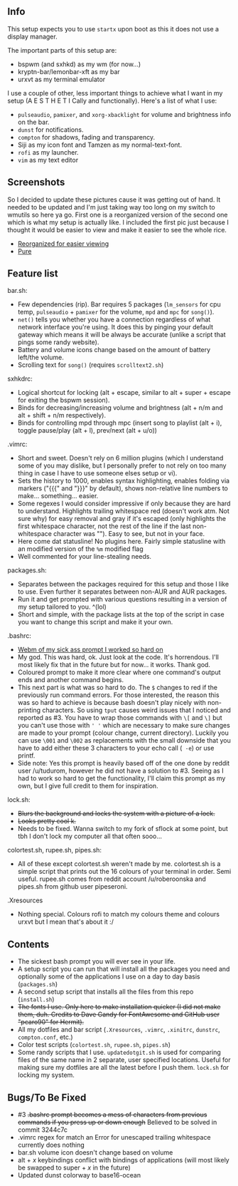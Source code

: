 ## Info
This setup expects you to use `startx` upon boot as this it does not use a display manager.

The important parts of this setup are:
* bspwm (and sxhkd) as my wm (for now...)
* kryptn-bar/lemonbar-xft as my bar
* urxvt as my terminal emulator

I use a couple of other, less important things to achieve what I want in my setup (A E S T H E T I Cally and functionally). Here's a list of what I use:
* `pulseaudio`, `pamixer`, and `xorg-xbacklight` for volume and brightness info on the bar.
* `dunst` for notifications.
* `compton` for shadows, fading and transparency.
* Siji as my icon font and Tamzen as my normal-text-font.
* `rofi` as my launcher.
* `vim` as my text editor

## Screenshots

So I decided to update these pictures cause it was getting out of hand. It needed to be updated and I'm just taking way too long on my switch to wmutils so here ya go.
First one is a reorganized version of the second one which is what my setup is actually like. I included the first pic just because I thought it would be easier to view and make it easier to see the whole rice.

* [Reorganized for easier viewing](https://u.teknik.io/Ph1Ct.png)
* [Pure](https://u.teknik.io/hfLPB.png)

## Feature list

bar.sh:
* Few dependencies (rip). Bar requires 5 packages (`lm_sensors` for cpu temp, `pulseaudio` + `pamixer` for the volume, `mpd` and `mpc` for `song()`).
* `net()` tells you whether you have a connection regardless of what network interface you're using. It does this by pinging your default gateway which means it will be always be accurate (unlike a script that pings some randy website).
* Battery and volume icons change based on the amount of battery left/the volume.
* Scrolling text for `song()` (requires `scrolltext2.sh`)

sxhkdrc:
* Logical shortcut for locking (alt + escape, similar to alt + super + escape for exiting the bspwm session).
* Binds for decreasing/increasing volume and brightness (alt + n/m and alt + shift + n/m respectively).
* Binds for controlling mpd through mpc (insert song to playlist (alt + i), toggle pause/play (alt + l), prev/next (alt + u/o))

.vimrc:
* Short and sweet. Doesn't rely on 6 million plugins (which I understand some of you may dislike, but I personally prefer to not rely on too many thing in case I have to use someone elses setup or vi).
* Sets the history to 1000, enables syntax highlighting, enables folding via markers ("{{{" and "}}}" by default), shows non-relative line numbers to make... something... easier.
* Some regexes I would consider impressive if only because they are hard to understand. Highlights trailing whitespace red (doesn't work atm. Not sure why) for easy removal and gray if it's escaped (only highlights the first whitespace character, not the rest of the line if the last non-whitespace character was "\"). Easy to see, but not in your face.
* Here come dat statusline! No plugins here. Fairly simple statusline with an modified version of the `%m` modified flag
* Well commented for your line-stealing needs.

packages.sh:
* Separates between the packages required for this setup and those I like to use. Even further it separates between non-AUR and AUR packages.
* Run it and get prompted with various questions resulting in a version of my setup tailored to you. ^(lol)
* Short and simple, with the package lists at the top of the script in case you want to change this script and make it your own.

.bashrc:
* [Webm of my sick ass prompt I worked so hard on](https://u.teknik.io/FybF2.webm)
* My god. This was hard, ok. Just look at the code. It's horrendous. I'll most likely fix that in the future but for now... it works. Thank god.
* Coloured prompt to make it more clear where one command's output ends and another command begins.
* This next part is what was so hard to do. The `$` changes to red if the previously run command errors. For those interested, the reason this was so hard to achieve is because bash doesn't play nicely with non-printing characters. So using `tput` causes weird issues that I noticed and reported as #3. You have to wrap those commands with `\[` and `\]` but you can't use those with `' '` which are necessary to make sure changes are made to your prompt (colour change, current directory). Luckily you can use `\001` and `\002` as replacements with the small downside that you have to add either these 3 characters to your echo call (` -e`) or use printf.
* Side note: Yes this prompt is heavily based off of the one done by reddit user /u/tudurom, however he did not have a solution to #3. Seeing as I had to work so hard to get the functionality, I'll claim this prompt as my own, but I give full credit to them for inspiration.

lock.sh:
* ~~Blurs the background and locks the system with a picture of a lock.~~
* ~~Looks pretty cool k.~~
* Needs to be fixed. Wanna switch to my fork of sflock at some point, but tbh I don't lock my computer all that often sooo...

colortest.sh, rupee.sh, pipes.sh:
* All of these except colortest.sh weren't made by me. colortest.sh is a simple script that prints out the 16 colours of your terminal in order. Semi useful. rupee.sh comes from reddit account /u/roberoonska and pipes.sh from github user pipeseroni.

.Xresources
* Nothing special. Colours rofi to match my colours theme and colours urxvt but I mean that's about it :/

## Contents
* The sickest bash prompt you will ever see in your life.
* A setup script you can run that will install all the packages you need and optionally some of the applications I use on a day to day basis (`packages.sh`)
* A second setup script that installs all the files from this repo (`install.sh`)
* ~~The fonts I use. Only here to make installation quicker (I did not make them, duh. Credits to Dave Gandy for FontAwesome and GitHub user "pcaro90" for Hermit).~~
* All my dotfiles and bar script (`.Xresources`, `.vimrc`, `.xinitrc`, `dunstrc`, `compton.conf`, etc.)
* Color test scripts (`colortest.sh`, `rupee.sh`, `pipes.sh`)
* Some randy scripts that I use. `updatedotgit.sh` is used for comparing files of the same name in 2 separate, user specified locations. Useful for making sure my dotfiles are all the latest before I push them. `lock.sh` for locking my system.

## Bugs/To Be Fixed
* #3 ~~.bashrc prompt becomes a mess of characters from previous commands if you press up or down enough~~ Believed to be solved in commit 3244c7c
* .vimrc regex for match an Error for unescaped trailing whitespace currently does nothing
* bar.sh volume icon doesn't change based on volume
* alt + *x* keybindings conflict with bindings of applications (will most likely be swapped to super + *x* in the future)
* Updated dunst colorway to base16-ocean
